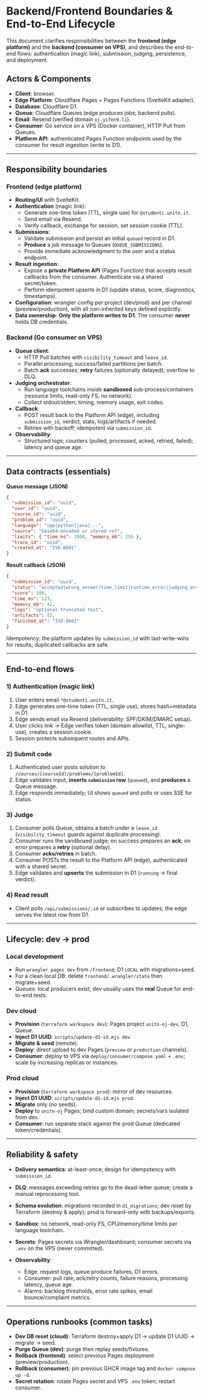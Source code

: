 # Backend/Frontend Boundaries & End-to-End Lifecycle

This document clarifies responsibilities between the **frontend (edge platform)**
and the **backend (consumer on VPS)**, and describes the end-to-end flows:
authentication (magic link), submission, judging, persistence, and deployment.

## Actors & Components

- **Client**: browser.
- **Edge Platform**: Cloudflare Pages + Pages Functions (SvelteKit adapter).
- **Database**: Cloudflare D1.
- **Queue**: Cloudflare Queues (edge produces jobs; backend pulls).
- **Email**: Resend (verified domain `oj.yifen9.li`).
- **Consumer**: Go service on a VPS (Docker container), HTTP Pull from Queues.
- **Platform API**: authenticated Pages Function endpoints used by the consumer for result ingestion (write to D1).

---

## Responsibility boundaries

### Frontend (edge platform)
- **Routing/UI** with SvelteKit.
- **Authentication** (magic link):
  - Generate one-time token (TTL, single use) for `@studenti.unitn.it`.
  - Send email via Resend.
  - Verify callback, exchange for session, set session cookie (TTL).
- **Submissions**:
  - Validate submission and persist an initial `queued` record in D1.
  - **Produce** a job message to Queues (`QUEUE_SUBMISSIONS`).
  - Provide immediate acknowledgment to the user and a status endpoint.
- **Result ingestion**:
  - Expose a **private Platform API** (Pages Function) that accepts result
    callbacks from the consumer. Authenticate via a shared secret/token.
  - Perform idempotent upserts in D1 (update status, score, diagnostics, timestamps).
- **Configuration**: wrangler config per project (dev/prod) and per channel (preview/production), with all non-inherited keys defined explicitly.
- **Data ownership**: **Only the platform writes to D1**. The consumer **never** holds DB credentials.

### Backend (Go consumer on VPS)
- **Queue client**:
  - HTTP Pull batches with `visibility_timeout` and `lease_id`.
  - Parallel processing; success/failed partitions per batch.
  - Batch **ack** successes; **retry** failures (optionally delayed); overflow to DLQ.
- **Judging orchestrator**:
  - Run language toolchains inside **sandboxed** sub-process/containers (resource limits, read-only FS, no network).
  - Collect stdout/stderr, timing, memory usage, exit codes.
- **Callback**:
  - POST result back to the Platform API (edge), including `submission_id`, verdict, stats, logs/artifacts if needed.
  - Retries with backoff; idempotent via `submission_id`.
- **Observability**:
  - Structured logs; counters (pulled, processed, acked, retried, failed); latency and queue age.

---

## Data contracts (essentials)

**Queue message (JSON)**
```json
{
  "submission_id": "uuid",
  "user_id": "uuid",
  "course_id": "uuid",
  "problem_id": "uuid",
  "language": "cpp|python|java|...",
  "source": "base64-encoded or stored ref",
  "limits": { "time_ms": 1000, "memory_mb": 256 },
  "trace_id": "uuid",
  "created_at": "ISO-8601"
}
````

**Result callback (JSON)**

```json
{
  "submission_id": "uuid",
  "status": "accepted|wrong_answer|time_limit|runtime_error|judging_error",
  "score": 100,
  "time_ms": 123,
  "memory_mb": 42,
  "logs": "optional truncated text",
  "artifacts": [],
  "finished_at": "ISO-8601"
}
```

Idempotency: the platform updates by `submission_id` with last-write-wins for results; duplicated callbacks are safe.

---

## End-to-end flows

### 1) Authentication (magic link)

1. User enters email `*@studenti.unitn.it`.
2. Edge generates one-time token (TTL, single use), stores hash+metadata in D1.
3. Edge sends email via Resend (deliverability: SPF/DKIM/DMARC setup).
4. User clicks link → Edge verifies token (domain allowlist, TTL, single-use), creates a session cookie.
5. Session protects subsequent routes and APIs.

### 2) Submit code

1. Authenticated user posts solution to `/courses/[courseId]/problems/[problemId]`.
2. Edge validates input, **inserts `submission` row** (`queued`), and **produces** a Queue message.
3. Edge responds immediately; UI shows `queued` and polls or uses SSE for status.

### 3) Judge

1. Consumer polls Queue, obtains a batch under a `lease_id` (`visibility_timeout` guards against duplicate processing).
2. Consumer runs the sandboxed judge; on success prepares an **ack**; on error prepares a **retry** (optional delay).
3. Consumer **acks/retries** in batch.
4. Consumer POSTs the result to the Platform API (edge), authenticated with a shared secret.
5. Edge validates and **upserts** the submission in D1 (`running` → final verdict).

### 4) Read result

* Client polls `/api/submissions/:id` or subscribes to updates; the edge serves the latest row from D1.

---

## Lifecycle: dev → prod

### Local development

* Run `wrangler pages dev` from `/frontend`; D1 `LOCAL` with migrations+seed.
* For a clean local DB: delete `frontend/.wrangler/state` then migrate+seed.
* Queues: local producers exist; dev usually uses the **real** Queue for end-to-end tests.

### Dev cloud

* **Provision** (`terraform workspace dev`): Pages project `unitn-oj-dev`, D1, Queue.
* **Inject D1 UUID**: `scripts/update-d1-id.mjs dev`.
* **Migrate & seed** (remote).
* **Deploy**: direct upload to dev Pages (`preview` or `production` channels).
* **Consumer**: deploy to VPS via `deploy/consumer/compose.yaml` + `.env`; scale by increasing replicas or instances.

### Prod cloud

* **Provision** (`terraform workspace prod`): mirror of dev resources.
* **Inject D1 UUID**: `scripts/update-d1-id.mjs prod`.
* **Migrate** only (no seeds).
* **Deploy** to `unitn-oj` Pages; bind custom domain; secrets/vars isolated from dev.
* **Consumer**: run separate stack against the prod Queue (dedicated token/credentials).

---

## Reliability & safety

* **Delivery semantics**: at-least-once; design for idempotency with `submission_id`.
* **DLQ**: messages exceeding retries go to the dead-letter queue; create a manual reprocessing tool.
* **Schema evolution**: migrations recorded in `d1_migrations`; dev reset by Terraform (destroy & apply); prod is forward-only with backups/exports.
* **Sandbox**: no network, read-only FS, CPU/memory/time limits per language toolchain.
* **Secrets**: Pages secrets via Wrangler/dashboard; consumer secrets via `.env` on the VPS (never committed).
* **Observability**:

  * Edge: request logs, queue produce failures, D1 errors.
  * Consumer: pull rate, ack/retry counts, failure reasons, processing latency, queue age.
  * Alarms: backlog thresholds, error rate spikes, email bounce/complaint metrics.

---

## Operations runbooks (common tasks)

* **Dev DB reset (cloud)**: Terraform destroy+apply D1 → update D1 UUID → migrate → seed.
* **Purge Queue (dev)**: purge then replay seeds/fixtures.
* **Rollback (frontend)**: select previous Pages deployment (preview/production).
* **Rollback (consumer)**: pin previous GHCR image tag and `docker compose up -d`.
* **Secret rotation**: rotate Pages secret and VPS `.env` token; restart consumer.